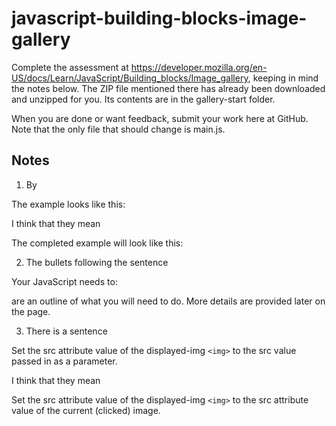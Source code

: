 # javascript-building-blocks-image-gallery

Complete the assessment at https://developer.mozilla.org/en-US/docs/Learn/JavaScript/Building_blocks/Image_gallery, keeping in mind the notes below.  The ZIP file mentioned there has already been downloaded and unzipped for you. Its contents are in the gallery-start folder.

When you are done or want feedback, submit your work here at GitHub. Note that the only file that should change is main.js.

## Notes

1. By

The example looks like this:

I think that they mean

The completed example will look like this:

2. The bullets following the sentence

Your JavaScript needs to:

are an outline of what you will need to do. More details are provided later on the page.

3. There is a sentence

Set the src attribute value of the displayed-img `<img>` to the src value passed in as a parameter.

I think that they mean 

Set the src attribute value of the displayed-img `<img>` to the src attribute value of the current (clicked) image. 

 
